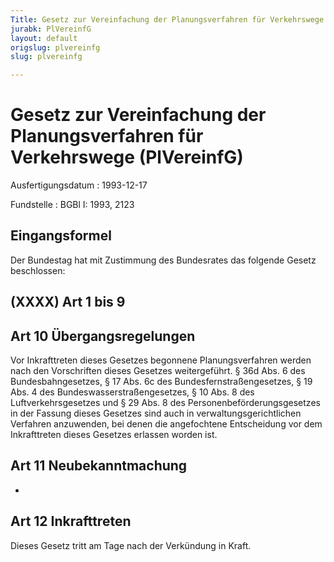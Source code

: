 ```yaml
---
Title: Gesetz zur Vereinfachung der Planungsverfahren für Verkehrswege
jurabk: PlVereinfG
layout: default
origslug: plvereinfg
slug: plvereinfg

---
```


# Gesetz zur Vereinfachung der Planungsverfahren für Verkehrswege (PlVereinfG)

Ausfertigungsdatum
:   1993-12-17

Fundstelle
:   BGBl I: 1993, 2123



## Eingangsformel

Der Bundestag hat mit Zustimmung des Bundesrates das folgende Gesetz
beschlossen:


## (XXXX) Art 1 bis 9



## Art 10 Übergangsregelungen

Vor Inkrafttreten dieses Gesetzes begonnene Planungsverfahren werden
nach den Vorschriften dieses Gesetzes weitergeführt. § 36d Abs. 6 des
Bundesbahngesetzes, § 17 Abs. 6c des Bundesfernstraßengesetzes, § 19
Abs. 4 des Bundeswasserstraßengesetzes, § 10 Abs. 8 des
Luftverkehrsgesetzes und § 29 Abs. 8 des Personenbeförderungsgesetzes
in der Fassung dieses Gesetzes sind auch in verwaltungsgerichtlichen
Verfahren anzuwenden, bei denen die angefochtene Entscheidung vor dem
Inkrafttreten dieses Gesetzes erlassen worden ist.


## Art 11 Neubekanntmachung

-


## Art 12 Inkrafttreten

Dieses Gesetz tritt am Tage nach der Verkündung in Kraft.

